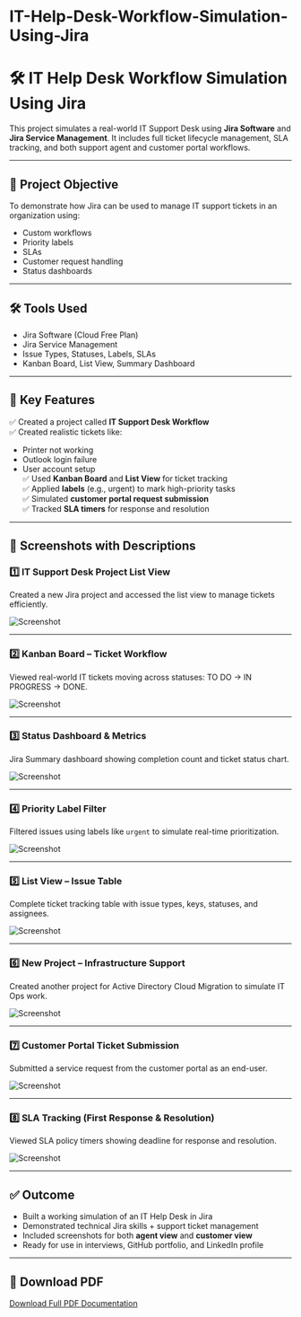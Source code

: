 # IT-Help-Desk-Workflow-Simulation-Using-Jira
# 🛠️ IT Help Desk Workflow Simulation Using Jira

This project simulates a real-world IT Support Desk using **Jira Software** and **Jira Service Management**. It includes full ticket lifecycle management, SLA tracking, and both support agent and customer portal workflows.

---

## 📌 Project Objective

To demonstrate how Jira can be used to manage IT support tickets in an organization using:
- Custom workflows
- Priority labels
- SLAs
- Customer request handling
- Status dashboards

---

## 🛠 Tools Used

- Jira Software (Cloud Free Plan)  
- Jira Service Management  
- Issue Types, Statuses, Labels, SLAs  
- Kanban Board, List View, Summary Dashboard

---

## 🧩 Key Features

✅ Created a project called **IT Support Desk Workflow**  
✅ Created realistic tickets like:
- Printer not working
- Outlook login failure
- User account setup  
✅ Used **Kanban Board** and **List View** for ticket tracking  
✅ Applied **labels** (e.g., urgent) to mark high-priority tasks  
✅ Simulated **customer portal request submission**  
✅ Tracked **SLA timers** for response and resolution  

---

## 📸 Screenshots with Descriptions

### 1️⃣ IT Support Desk Project List View  
Created a new Jira project and accessed the list view to manage tickets efficiently.

![Screenshot](screenshots/Screenshot1.png)

---

### 2️⃣ Kanban Board – Ticket Workflow  
Viewed real-world IT tickets moving across statuses: TO DO → IN PROGRESS → DONE.

![Screenshot](screenshots/Screenshot2.png)

---

### 3️⃣ Status Dashboard & Metrics  
Jira Summary dashboard showing completion count and ticket status chart.

![Screenshot](screenshots/Screenshot3.png)

---

### 4️⃣ Priority Label Filter  
Filtered issues using labels like `urgent` to simulate real-time prioritization.

![Screenshot](screenshots/Screenshot4.png)

---

### 5️⃣ List View – Issue Table  
Complete ticket tracking table with issue types, keys, statuses, and assignees.

![Screenshot](screenshots/Screenshot5.png)

---

### 6️⃣ New Project – Infrastructure Support  
Created another project for Active Directory Cloud Migration to simulate IT Ops work.

![Screenshot](screenshots/Screenshot6.png)

---

### 7️⃣ Customer Portal Ticket Submission  
Submitted a service request from the customer portal as an end-user.

![Screenshot](screenshots/Screenshot7.png)

---

### 8️⃣ SLA Tracking (First Response & Resolution)  
Viewed SLA policy timers showing deadline for response and resolution.

![Screenshot](screenshots/Screenshot8.png)

---

## ✅ Outcome

- Built a working simulation of an IT Help Desk in Jira  
- Demonstrated technical Jira skills + support ticket management  
- Included screenshots for both **agent view** and **customer view**  
- Ready for use in interviews, GitHub portfolio, and LinkedIn profile

---

## 📄 Download PDF

[Download Full PDF Documentation](Jira_IT_Help_Desk_Project.pdf)
